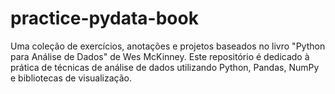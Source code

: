 # practice-pydata-book
Uma coleção de exercícios, anotações e projetos baseados no livro "Python para Análise de Dados" de Wes McKinney. Este repositório é dedicado à prática de técnicas de análise de dados utilizando Python, Pandas, NumPy e bibliotecas de visualização.
